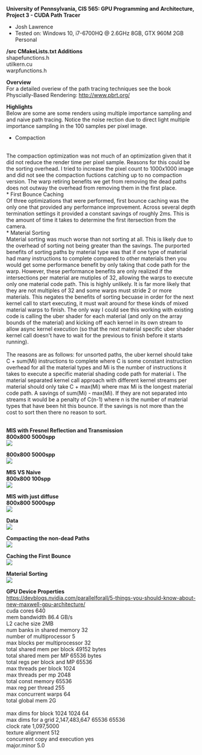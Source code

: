 **University of Pennsylvania, CIS 565: GPU Programming and Architecture,
Project 3 - CUDA Path Tracer**

* Josh Lawrence
* Tested on: Windows 10, i7-6700HQ @ 2.6GHz 8GB, GTX 960M 2GB  Personal

**/src CMakeLists.txt Additions**<br />
shapefunctions.h<br />
utilkern.cu<br />
warpfunctions.h<br />

**Overview**<br />
For a detailed overiew of the path tracing techniques see the book Physcially-Based Rendering:
http://www.pbrt.org/

**Highlights**<br />
    Below are some are some renders using multiple importance sampling and and naive path tracing. Notice the noise rection due to direct light multiple importance sampling in the 100 samples per pixel image. 
<br />
* Compaction
<br />
    The compaction optimization was not much of an optimization given that it did not reduce the render time per pixel sample. Reasons for this could be the sorting overhead. I tried to increase the pixel count to 1000x1000 image and did not see the compaction fuctions catching up to no compaction version. The warp retiring benefits we get from removing the dead paths does not outway the overhead from removing them in the first place.
<br />
* First Bounce Caching
<br />
    Of three optimizations that were performed, first bounce caching was the only one that provided any performance improvement. Across several depth termination settings it provided a constant savings of roughly 2ms. This is the amount of time it takes to determine the first itersection from the camera. 
<br />
* Material Sorting
<br />
    Material sorting was much worse than not sorting at all. This is likely due to the overhead of sorting not being greater than the savings. The purported benefits of sorting paths by material type was that if one type of material had many instructions to complete compared to other materials then you would get some performance benefit by only taking that code path for the warp. However, these performance benefits are only realized if the intersections per material are mutiples of 32, allowing the warps to execute only one material code path. This is highly unlikely. It is far more likely that they are not multiples of 32 and some warps must stride 2 or more materials. This negates the benefits of sorting becuase in order for the next kernel call to start executing, it must wait around for these kinds of mixed material warps to finish. The only way I could see this working with existing code is calling the uber shader for each material (and only on the array bounds of the material) and kicking off each kernel in its own stream to allow async kernel execution (so that the next material specific uber shader kernel call doesn't have to wait for the previous to finish before it starts running). 
<br />
<br />
    The reasons are as follows: for unsorted paths, the uber kernel should take C + sum(Mi) instructions to complete where C is some constant instruction overhead for all the material types and Mi is the number of instructions it takes to execute a specific material shading code path for material i. The material separated kernel call approach with different kernel streams per material should only take C + max(Mi) where max Mi is the longest material code path. A savings of sum(Mi) - max(Mi). If they are not separated into streams it would be a penalty of C(n-1) where n is the number of material types that have been hit this bounce. If the savings is not more than the cost to sort then there no reason to sort.
<br />
<br />


**MIS with Fresnel Reflection and Transmission**<br />
**800x800 5000spp**<br />
![](img/cornellFresnelReflectionAndTransmissionMIS5000.png)

**800x800 5000spp**<br />
![](img/cornellCubeFresnelReflectionAndTransmissionMIS5000.png)

**MIS VS Naive**<br />
**800x800 100spp**<br/>
![](img/cornellMISvsNAIVE100.png)

**MIS with just diffuse**<br />
**800x800 5000spp**<br />
![](img/cornellMIS5000.png)


**Data**<br />
![](img/data.png)

**Compacting the non-dead Paths**<br />
![](img/compact.png)

**Caching the First Bounce**<br />
![](img/firstbouncecaching.png)

**Material Sorting**<br />
![](img/materialsorting.png)


**GPU Device Properties**<br />
https://devblogs.nvidia.com/parallelforall/5-things-you-should-know-about-new-maxwell-gpu-architecture/<br />
cuda cores 640<br />
mem bandwidth 86.4 GB/s<br />
L2 cache size 2MB<br />
num banks in shared memory 32<br />
number of multiprocessor 5<br />
max blocks per multiprocessor 32<br />
total shared mem per block 49152 bytes<br />
total shared mem per MP 65536 bytes<br />
total regs per block and MP 65536<br />
max threads per block 1024<br />
max threads per mp 2048<br />
total const memory 65536<br />
max reg per thread 255<br />
max concurrent warps 64<br />
total global mem 2G<br />
<br />
max dims for block 1024 1024 64<br />
max dims for a grid 2,147,483,647 65536 65536<br />
clock rate 1,097,5000<br />
texture alignment 512<br />
concurrent copy and execution yes<br />
major.minor 5.0<br />
